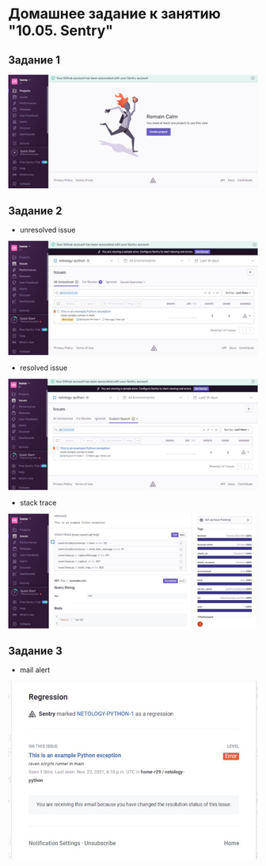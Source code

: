 # Домашнее задание к занятию "10.05. Sentry"

## Задание 1

![projects](projects.JPG)

## Задание 2

- unresolved issue

![unresolved_issue](unresolved_issue.JPG)

- resolved issue
  
![resolved_issue](resolved_issue.JPG)

- stack trace

![stacktrace](stacktrace.JPG)


## Задание 3

- mail alert
  
![alert](alert.JPG)


